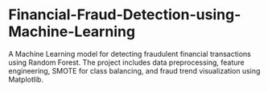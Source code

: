 # Financial-Fraud-Detection-using-Machine-Learning
A Machine Learning model for detecting fraudulent financial transactions using Random Forest. The project includes data preprocessing, feature engineering, SMOTE for class balancing, and fraud trend visualization using Matplotlib.
